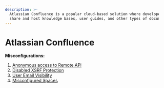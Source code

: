 ```yaml
---
description: >-
  Atlassian Confluence is a popular cloud-based solution where developers can
  share and host knowledge bases, user guides, and other types of documentations
---
```


# Atlassian Confluence

**Misconfigurations:**

1. [Anonymous access to Remote API](anonymous-access-to-remote-api.md)
2. [Disabled XSRF Protection](disabled-xsrf-protection.md)
3. [User Email Visibility](user-email-visibility.md)
3. [Misconfigured Spaces](misconfigured-spaces.md)
